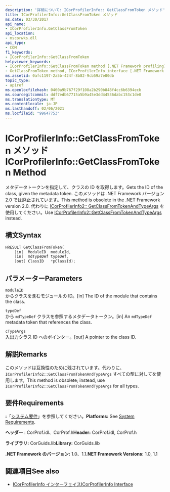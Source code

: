 ```yaml
---
description: '詳細について: ICorProfilerInfo:: GetClassFromToken メソッド'
title: ICorProfilerInfo::GetClassFromToken メソッド
ms.date: 03/30/2017
api_name:
- ICorProfilerInfo.GetClassFromToken
api_location:
- mscorwks.dll
api_type:
- COM
f1_keywords:
- ICorProfilerInfo::GetClassFromToken
helpviewer_keywords:
- ICorProfilerInfo::GetClassFromToken method [.NET Framework profiling]
- GetClassFromToken method, ICorProfilerInfo interface [.NET Framework profiling]
ms.assetid: 0afc1197-2a5b-424f-8b82-9cb59a7e00db
topic_type:
- apiref
ms.openlocfilehash: 0460a9b767f29f108a2b290b848f4cc6b6394ecb
ms.sourcegitcommit: ddf7edb67715a5b9a45e3dd44536dabc153c1de0
ms.translationtype: MT
ms.contentlocale: ja-JP
ms.lasthandoff: 02/06/2021
ms.locfileid: "99647753"
---
```

# <a name="icorprofilerinfogetclassfromtoken-method"></a><span data-ttu-id="cbc24-103">ICorProfilerInfo::GetClassFromToken メソッド</span><span class="sxs-lookup"><span data-stu-id="cbc24-103">ICorProfilerInfo::GetClassFromToken Method</span></span>

<span data-ttu-id="cbc24-104">メタデータトークンを指定して、クラスの ID を取得します。</span><span class="sxs-lookup"><span data-stu-id="cbc24-104">Gets the ID of the class, given the metadata token.</span></span> <span data-ttu-id="cbc24-105">このメソッドは .NET Framework バージョン2.0 では廃止されています。</span><span class="sxs-lookup"><span data-stu-id="cbc24-105">This method is obsolete in the .NET Framework version 2.0.</span></span> <span data-ttu-id="cbc24-106">代わりに [ICorProfilerInfo2:: GetClassFromTokenAndTypeArgs](icorprofilerinfo2-getclassfromtokenandtypeargs-method.md) を使用してください。</span><span class="sxs-lookup"><span data-stu-id="cbc24-106">Use [ICorProfilerInfo2::GetClassFromTokenAndTypeArgs](icorprofilerinfo2-getclassfromtokenandtypeargs-method.md) instead.</span></span>  
  
## <a name="syntax"></a><span data-ttu-id="cbc24-107">構文</span><span class="sxs-lookup"><span data-stu-id="cbc24-107">Syntax</span></span>  
  
```cpp  
HRESULT GetClassFromToken(  
    [in]  ModuleID  moduleId,  
    [in]  mdTypeDef typeDef,  
    [out] ClassID   *pClassId);  
```  
  
## <a name="parameters"></a><span data-ttu-id="cbc24-108">パラメーター</span><span class="sxs-lookup"><span data-stu-id="cbc24-108">Parameters</span></span>  

 `moduleID`  
 <span data-ttu-id="cbc24-109">からクラスを含むモジュールの ID。</span><span class="sxs-lookup"><span data-stu-id="cbc24-109">[in] The ID of the module that contains the class.</span></span>  
  
 `typeDef`  
 <span data-ttu-id="cbc24-110">から `mdTypeDef` クラスを参照するメタデータトークン。</span><span class="sxs-lookup"><span data-stu-id="cbc24-110">[in] An `mdTypeDef` metadata token that references the class.</span></span>  
  
 `cTypeArgs`  
 <span data-ttu-id="cbc24-111">入出力クラス ID へのポインター。</span><span class="sxs-lookup"><span data-stu-id="cbc24-111">[out] A pointer to the class ID.</span></span>  
  
## <a name="remarks"></a><span data-ttu-id="cbc24-112">解説</span><span class="sxs-lookup"><span data-stu-id="cbc24-112">Remarks</span></span>  

 <span data-ttu-id="cbc24-113">このメソッドは互換性のために残されています。代わりに、 `ICorProfilerInfo2::GetClassFromTokenAndTypeArgs` すべての型に対してを使用します。</span><span class="sxs-lookup"><span data-stu-id="cbc24-113">This method is obsolete; instead, use `ICorProfilerInfo2::GetClassFromTokenAndTypeArgs` for all types.</span></span>  
  
## <a name="requirements"></a><span data-ttu-id="cbc24-114">要件</span><span class="sxs-lookup"><span data-stu-id="cbc24-114">Requirements</span></span>  

 <span data-ttu-id="cbc24-115">**:**「[システム要件](../../get-started/system-requirements.md)」を参照してください。</span><span class="sxs-lookup"><span data-stu-id="cbc24-115">**Platforms:** See [System Requirements](../../get-started/system-requirements.md).</span></span>  
  
 <span data-ttu-id="cbc24-116">**ヘッダー** : CorProf.idl、CorProf.h</span><span class="sxs-lookup"><span data-stu-id="cbc24-116">**Header:** CorProf.idl, CorProf.h</span></span>  
  
 <span data-ttu-id="cbc24-117">**ライブラリ:** CorGuids.lib</span><span class="sxs-lookup"><span data-stu-id="cbc24-117">**Library:** CorGuids.lib</span></span>  
  
 <span data-ttu-id="cbc24-118">**.NET Framework のバージョン:** 1.0、1.1</span><span class="sxs-lookup"><span data-stu-id="cbc24-118">**.NET Framework Versions:** 1.0, 1.1</span></span>  
  
## <a name="see-also"></a><span data-ttu-id="cbc24-119">関連項目</span><span class="sxs-lookup"><span data-stu-id="cbc24-119">See also</span></span>

- [<span data-ttu-id="cbc24-120">ICorProfilerInfo インターフェイス</span><span class="sxs-lookup"><span data-stu-id="cbc24-120">ICorProfilerInfo Interface</span></span>](icorprofilerinfo-interface.md)
